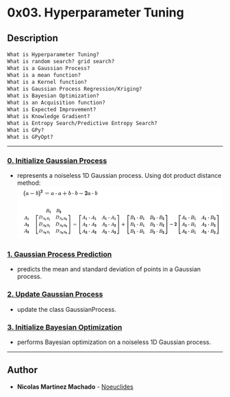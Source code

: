 # 0x03. Hyperparameter Tuning

## Description

    What is Hyperparameter Tuning?
    What is random search? grid search?
    What is a Gaussian Process?
    What is a mean function?
    What is a Kernel function?
    What is Gaussian Process Regression/Kriging?
    What is Bayesian Optimization?
    What is an Acquisition function?
    What is Expected Improvement?
    What is Knowledge Gradient?
    What is Entropy Search/Predictive Entropy Search?
    What is GPy?
    What is GPyOpt?



---
### [0. Initialize Gaussian Process ](./0-gp.py)
* represents a noiseless 1D Gaussian process.
Using dot product distance method:
![euclidean distance dot product method](https://github.com/noeuclides/holbertonschool-machine_learning/blob/master/unsupervised_learning/0x03-hyperparameter_tuning/img/distance_dot_product.png?raw=true)

### [1. Gaussian Process Prediction ](./1-gp.py)
* predicts the mean and standard deviation of points in a Gaussian process.

### [2. Update Gaussian Process ](./2-gp.py)
* update the class GaussianProcess.

### [3. Initialize Bayesian Optimization ](./3-bayes_opt.py)
* performs Bayesian optimization on a noiseless 1D Gaussian process.

---

## Author
* **Nicolas Martinez Machado** - [Noeuclides](https://github.com/Noeuclides)